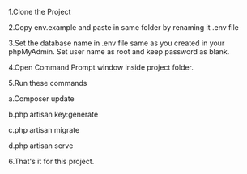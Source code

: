 

<p> 1.Clone the Project </p>
<p> 2.Copy env.example and paste in same folder by renaming it .env file </p>
<p> 3.Set the database name in .env file same as you created in your phpMyAdmin. Set user name as root and keep password as blank. </p>
<p> 4.Open Command Prompt window inside project folder. </p>
<p> 5.Run these commands </P>
<p> a.Composer update </p>
<p> b.php artisan key:generate </p>
<p> c.php artisan migrate </p>
<p> d.php artisan serve </p>
<p> 6.That's it for this project. </p>
